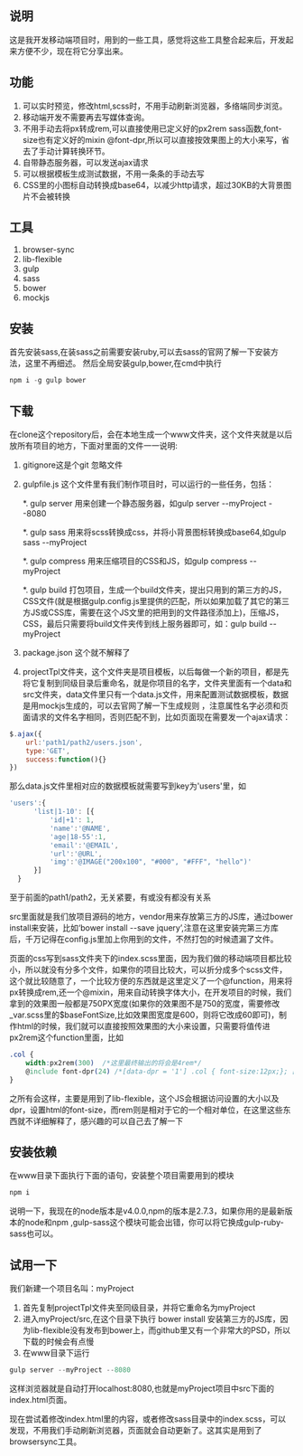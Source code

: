 ## 说明
这是我开发移动端项目时，用到的一些工具，感觉将这些工具整合起来后，开发起来方便不少，现在将它分享出来。
## 功能
1. 可以实时预览，修改html,scss时，不用手动刷新浏览器，多络端同步浏览。
2. 移动端开发不需要再去写媒体查询。
3. 不用手动去将px转成rem,可以直接使用已定义好的px2rem sass函数,font-size也有定义好的mixin @font-dpr,所以可以直接按效果图上的大小来写，省去了手动计算转换环节。
4. 自带静态服务器，可以发送ajax请求
5. 可以根据模板生成测试数据，不用一条条的手动去写
6. CSS里的小图标自动转换成base64，以减少http请求，超过30KB的大背景图片不会被转换

## 工具
1. browser-sync
2. lib-flexible
3. gulp
4. sass
5. bower
6. mockjs

## 安装
首先安装sass,在装sass之前需要安装ruby,可以去sass的官网了解一下安装方法，这里不再细述。
然后全局安装gulp,bower,在cmd中执行
```javascript
npm i -g gulp bower
```
## 下载
在clone这个repository后，会在本地生成一个www文件夹，这个文件夹就是以后放所有项目的地方，下面对里面的文件一一说明:

1. gitignore这是个git 忽略文件

2. gulpfile.js 这个文件里有我们制作项目时，可以运行的一些任务，包括：

	*. gulp server 用来创建一个静态服务器，如gulp server --myProject --8080
	
	*. gulp sass 用来将scss转换成css，并将小背景图标转换成base64,如gulp sass --myProject
	
	*. gulp compress 用来压缩项目的CSS和JS，如gulp compress --myProject
	
	*. gulp build 打包项目，生成一个build文件夹，提出只用到的第三方的JS，CSS文件(就是根据gulp.config.js里提供的匹配，所以如果加载了其它的第三方JS或CSS库，需要在这个JS文里的把用到的文件路径添加上)，压缩JS，CSS，最后只需要将build文件夹传到线上服务器即可，如：gulp build --myProject
3. package.json 这个就不解释了	
4. projectTpl文件夹，这个文件夹是项目模板，以后每做一个新的项目，都是先将它复制到同级目录后重命名，就是你项目的名字，文件夹里面有一个data和src文件夹，data文件里只有一个data.js文件，用来配置测试数据模板，数据是用mockjs生成的，可以去官网了解一下生成规则 ，注意属性名字必须和页面请求的文件名字相同，否则匹配不到，比如页面现在需要发一个ajax请求：
```javascript
$.ajax({
	url:'path1/path2/users.json',
	type:'GET',
	success:function(){}
})
```
那么data.js文件里相对应的数据模板就需要写到key为'users'里，如

```javascript
'users':{
      'list|1-10': [{
          'id|+1': 1,
          'name':'@NAME',
          'age|18-55':1,
          'email':'@EMAIL',
          'url':'@URL',
          'img':'@IMAGE("200x100", "#000", "#FFF", "hello")'
      }]
  }
```
至于前面的path1/path2，无关紧要，有或没有都没有关系

src里面就是我们放项目源码的地方，vendor用来存放第三方的JS库，通过bower install来安装，比如‘bower install --save jquery’,注意在这里安装完第三方库后，千万记得在config.js里加上你用到的文件，不然打包的时候遗漏了文件。

页面的css写到sass文件夹下的index.scss里面，因为我们做的移动端项目都比较小，所以就没有分多个文件，如果你的项目比较大，可以折分成多个scss文件，这个就比较随意了，一个比较方便的东西就是这里定义了一个@function，用来将px转换成rem,还一个@mixin，用来自动转换字体大小，在开发项目的时候，我们拿到的效果图一般都是750PX宽度(如果你的效果图不是750的宽度，需要修改_var.scss里的$baseFontSize,比如效果图宽度是600，则将它改成60即可)，制作html的时候，我们就可以直接按照效果图的大小来设置，只需要将值传进px2rem这个function里面，比如

```css
.col {
	width:px2rem(300)  /*这里最终输出的将会是4rem*/
	@include font-dpr(24) /*[data-dpr = '1'] .col { font-size:12px;}; [data-dpr = '2'] .col { font-size:24px;} ;[data-dpr = '3'] .col { font-size:36px;}*/
}
```
之所有会这样，主要是用到了lib-flexible，这个JS会根据访问设置的大小以及dpr，设置html的font-size，而rem则是相对于它的一个相对单位，在这里这些东西就不详细解释了，感兴趣的可以自己去了解一下

## 安装依赖
在www目录下面执行下面的语句，安装整个项目需要用到的模块
```javascript
npm i
```
说明一下，我现在的node版本是v4.0.0,npm的版本是2.7.3，如果你用的是最新版本的node和npm ,gulp-sass这个模块可能会出错，你可以将它换成gulp-ruby-sass也可以。

## 试用一下

我们新建一个项目名叫：myProject

1. 首先复制projectTpl文件夹至同级目录，并将它重命名为myProject
2. 进入myProject/src,在这个目录下执行 bower install 安装第三方的JS库，因为lib-flexible没有发布到bower上，而github里又有一个非常大的PSD，所以下载的时候会有点慢
3. 在www目录下运行
```javascript
gulp server --myProject --8080
```
这样浏览器就是自动打开localhost:8080,也就是myProject项目中src下面的index.html页面。

现在尝试着修改index.html里的内容，或者修改sass目录中的index.scss，可以发现，不用我们手动刷新浏览器，页面就会自动更新了。这其实是用到了browsersync工具。
